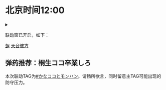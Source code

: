 # 北京时间12:00

<details>
  <summary></summary>
  <img src="https://img.nga.178.com/attachments/mon_202106/01/7nQ2o-1uk5Z15T3cSga-ll.png"></img>
</details>

联动窗已开启，如下：

[蛆](https://www.youtube.com/watch?v=eowuilXIdGo)
[天音彼方](https://www.youtube.com/watch?v=BgtRBY3ISDM)

## 弹药推荐：桐生ココ卒業しろ

本次联动TAG为[#かなココとモンハン](https://twitter.com/hashtag/%E3%81%8B%E3%81%AA%E3%82%B3%E3%82%B3%E3%81%A8%E3%83%A2%E3%83%B3%E3%83%8F%E3%83%B3)。请畅所欲言，同时留意主TAG可能出现的防守压力。